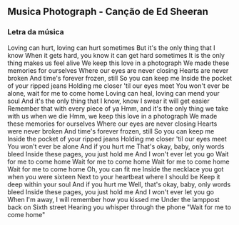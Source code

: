 ## Musica Photograph - Canção de Ed Sheeran

### Letra da música
Loving can hurt, loving can hurt sometimes
But it's the only thing that I know
When it gets hard, you know it can get hard sometimes
It is the only thing makes us feel alive
We keep this love in a photograph
We made these memories for ourselves
Where our eyes are never closing
Hearts are never broken
And time's forever frozen, still
So you can keep me
Inside the pocket of your ripped jeans
Holding me closer 'til our eyes meet
You won't ever be alone, wait for me to come home
Loving can heal, loving can mend your soul
And it's the only thing that I know, know
I swear it will get easier
Remember that with every piece of ya
Hmm, and it's the only thing we take with us when we die
Hmm, we keep this love in a photograph
We made these memories for ourselves
Where our eyes are never closing
Hearts were never broken
And time's forever frozen, still
So you can keep me
Inside the pocket of your ripped jeans
Holding me closer 'til our eyes meet
You won't ever be alone
And if you hurt me
That's okay, baby, only words bleed
Inside these pages, you just hold me
And I won't ever let you go
Wait for me to come home
Wait for me to come home
Wait for me to come home
Wait for me to come home
Oh, you can fit me
Inside the necklace you got when you were sixteen
Next to your heartbeat where I should be
Keep it deep within your soul
And if you hurt me
Well, that's okay, baby, only words bleed
Inside these pages, you just hold me
And I won't ever let you go
When I'm away, I will remember how you kissed me
Under the lamppost back on Sixth street
Hearing you whisper through the phone
"Wait for me to come home"
